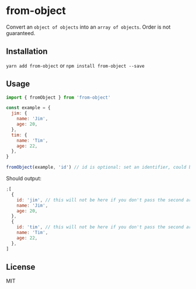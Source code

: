 # from-object

Convert an `object of objects` into an `array of objects`.
Order is not guaranteed.

## Installation

`yarn add from-object` or `npm install from-object --save`

## Usage

```js
import { fromObject } from 'from-object'

const example = {
  jim: {
    name: 'Jim',
    age: 20,
  },
  tim: {
    name: 'Tim',
    age: 22,
  },
}

fromObject(example, 'id') // id is optional: set an identifier, could be anything
```

Should output:

```js
;[
  {
    id: 'jim', // this will not be here if you don't pass the second argument
    name: 'Jim',
    age: 20,
  },
  {
    id: 'tim', // this will not be here if you don't pass the second argument
    name: 'Tim',
    age: 22,
  },
]
```

## License

MIT
